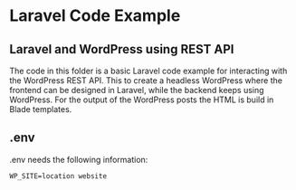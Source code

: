 # Laravel Code Example

## Laravel and WordPress using REST API

The code in this folder is a basic Laravel code example for interacting with the WordPress REST API. 
This to create a headless WordPress where the frontend can be designed in Laravel, while the backend keeps using WordPress. For the output of the WordPress posts the HTML is build in Blade templates.

## .env

.env needs the following information: 

```
WP_SITE=location website
```



